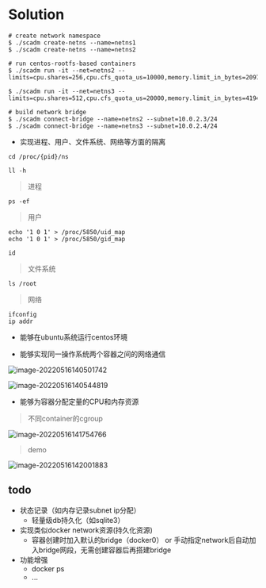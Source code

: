 # Solution

```shell
# create network namespace
$ ./scadm create-netns --name=netns1
$ ./scadm create-netns --name=netns2

# run centos-rootfs-based containers
$ ./scadm run -it --net=netns2 --limits=cpu.shares=256,cpu.cfs_quota_us=10000,memory.limit_in_bytes=2097152 

$ ./scadm run -it --net=netns3 --limits=cpu.shares=512,cpu.cfs_quota_us=20000,memory.limit_in_bytes=4194304 

# build network bridge 
$ ./scadm connect-bridge --name=netns2 --subnet=10.0.2.3/24
$ ./scadm connect-bridge --name=netns3 --subnet=10.0.2.4/24
```

- 实现进程、用户、文件系统、网络等方面的隔离

```shell
cd /proc/{pid}/ns

ll -h
```

> 进程

```shell
ps -ef
```

> 用户

```shell
echo '1 0 1' > /proc/5850/uid_map
echo '1 0 1' > /proc/5850/gid_map

id
```

> 文件系统

```shell
ls /root
```

> 网络

```shell
ifconfig
ip addr
```

- 能够在ubuntu系统运行centos环境

- 能够实现同一操作系统两个容器之间的网络通信

![image-20220516140501742](https://tva1.sinaimg.cn/large/e6c9d24egy1h2a8h30gghj218b0u0jxe.jpg)

![image-20220516140544819](https://tva1.sinaimg.cn/large/e6c9d24egy1h2a8h5xrufj21iv0u0450.jpg)

- 能够为容器分配定量的CPU和内存资源

> 不同container的cgroup

![image-20220516141754766](https://tva1.sinaimg.cn/large/e6c9d24egy1h2a8hayjhbj21yg0dy78y.jpg)

> demo

![image-20220516142001883](https://tva1.sinaimg.cn/large/e6c9d24egy1h2a8hdu7kjj21tu0m8qa7.jpg)

## todo
- 状态记录（如内存记录subnet ip分配）
  - 轻量级db持久化（如sqlite3）
- 实现类似docker network资源(持久化资源)
  - 容器创建时加入默认的bridge（docker0） or 手动指定network后自动加入bridge网段，无需创建容器后再搭建bridge
- 功能增强
  - docker ps
  - ...